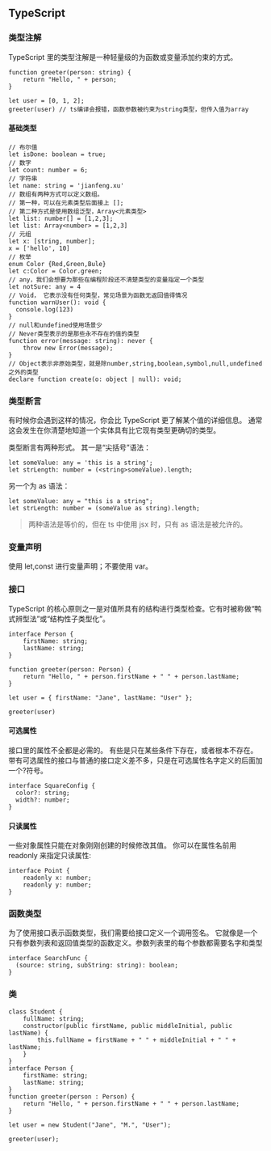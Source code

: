 ## TypeScript

### 类型注解

TypeScript 里的类型注解是一种轻量级的为函数或变量添加约束的方式。

```
function greeter(person: string) {
    return "Hello, " + person;
}

let user = [0, 1, 2];
greeter(user) // ts编译会报错，函数参数被约束为string类型，但传入值为array
```

#### 基础类型

```
// 布尔值
let isDone: boolean = true;
// 数字
let count: number = 6;
// 字符串
let name: string = 'jianfeng.xu'
// 数组有两种方式可以定义数组。
// 第一种，可以在元素类型后面接上 [];
// 第二种方式是使用数组泛型，Array<元素类型>
let list: number[] = [1,2,3];
let list: Array<number> = [1,2,3]
// 元组
let x: [string, number];
x = ['hello', 10]
// 枚举
enum Color {Red,Green,Bule}
let c:Color = Color.green;
// any，我们会想要为那些在编程阶段还不清楚类型的变量指定一个类型
let notSure: any = 4
// Void， 它表示没有任何类型，常见场景为函数无返回值得情况
function warnUser(): void {
  console.log(123)
}
// null和undefined使用场景少
// Never类型表示的是那些永不存在的值的类型
function error(message: string): never {
    throw new Error(message);
}
// Object表示非原始类型，就是除number,string,boolean,symbol,null,undefined之外的类型
declare function create(o: object | null): void;
```

### 类型断言

有时候你会遇到这样的情况，你会比 TypeScript 更了解某个值的详细信息。 通常这会发生在你清楚地知道一个实体具有比它现有类型更确切的类型。

类型断言有两种形式。 其一是“尖括号”语法：

```
let someValue: any = 'this is a string';
let strLength: number = (<string>someValue).length;
```

另一个为 as 语法：

```
let someValue: any = "this is a string";
let strLength: number = (someValue as string).length;
```

> 两种语法是等价的，但在 ts 中使用 jsx 时，只有 as 语法是被允许的。

### 变量声明

使用 let,const 进行变量声明；不要使用 var。

### 接口

TypeScript 的核心原则之一是对值所具有的结构进行类型检查。它有时被称做“鸭式辨型法”或“结构性子类型化”。

```
interface Person {
    firstName: string;
    lastName: string;
}

function greeter(person: Person) {
    return "Hello, " + person.firstName + " " + person.lastName;
}

let user = { firstName: "Jane", lastName: "User" };

greeter(user)
```

#### 可选属性

接口里的属性不全都是必需的。 有些是只在某些条件下存在，或者根本不存在。
带有可选属性的接口与普通的接口定义差不多，只是在可选属性名字定义的后面加一个?符号。

```
interface SquareConfig {
  color?: string;
  width?: number;
}
```

#### 只读属性

一些对象属性只能在对象刚刚创建的时候修改其值。 你可以在属性名前用 readonly 来指定只读属性:

```
interface Point {
    readonly x: number;
    readonly y: number;
}
```

### 函数类型

为了使用接口表示函数类型，我们需要给接口定义一个调用签名。 它就像是一个只有参数列表和返回值类型的函数定义。参数列表里的每个参数都需要名字和类型

```
interface SearchFunc {
  (source: string, subString: string): boolean;
}
```

### 类

```
class Student {
    fullName: string;
    constructor(public firstName, public middleInitial, public lastName) {
        this.fullName = firstName + " " + middleInitial + " " + lastName;
    }
}
interface Person {
    firstName: string;
    lastName: string;
}
function greeter(person : Person) {
    return "Hello, " + person.firstName + " " + person.lastName;
}

let user = new Student("Jane", "M.", "User");

greeter(user);
```
